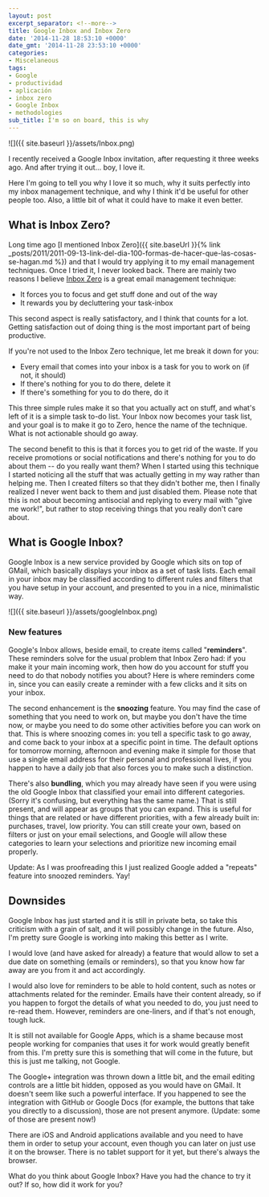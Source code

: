 ```yaml
---
layout: post
excerpt_separator: <!--more-->
title: Google Inbox and Inbox Zero
date: '2014-11-28 18:53:10 +0000'
date_gmt: '2014-11-28 23:53:10 +0000'
categories:
- Miscelaneous
tags:
- Google
- productividad
- aplicación
- inbox zero
- Google Inbox
- methodologies
sub_title: I'm so on board, this is why
---
```


![]({{ site.baseurl }}/assets/Inbox.png)

I recently received a Google Inbox invitation, after requesting it three weeks ago. And after trying it out... boy, I love it.

Here I'm going to tell you why I love it so much, why it suits perfectly into my inbox management technique, and why I think it'd be useful for other people too. Also, a little bit of what it could have to make it even better.

<!--more-->

## What is Inbox Zero?

Long time ago [I mentioned Inbox Zero]({{ site.baseUrl }}{% link _posts/2011/2011-09-13-link-del-dia-100-formas-de-hacer-que-las-cosas-se-hagan.md %}) and that I would try applying it to my email management techniques. Once I tried it, I never looked back. There are mainly two reasons I believe [Inbox Zero](http://www.43folders.com/izero) is a great email management technique:

- It forces you to focus and get stuff done and out of the way
- It rewards you by decluttering your task-inbox

This second aspect is really satisfactory, and I think that counts for a lot. Getting satisfaction out of doing thing is the most important part of being productive.

If you're not used to the Inbox Zero technique, let me break it down for you:

- Every email that comes into your inbox is a task for you to work on (if not, it should)
- If there's nothing for you to do there, delete it
- If there's something for you to do there, do it

This three simple rules make it so that you actually act on stuff, and what's left of it is a simple task to-do list. Your Inbox now becomes your task list, and your goal is to make it go to Zero, hence the name of the technique. What is not actionable should go away.

The second benefit to this is that it forces you to get rid of the waste. If you receive promotions or social notifications and there's nothing for you to do about them -- do you really want them? When I started using this technique I started noticing all the stuff that was actually getting in my way rather than helping me. Then I created filters so that they didn't bother me, then I finally realized I never went back to them and just disabled them. Please note that this is not about becoming antisocial and replying to every mail with "give me work!", but rather to stop receiving things that you really don't care about.

## What is Google Inbox?

Google Inbox is a new service provided by Google which sits on top of GMail, which basically displays your inbox as a set of task lists. Each email in your inbox may be classified according to different rules and filters that you have setup in your account, and presented to you in a nice, minimalistic way.

![]({{ site.baseurl }}/assets/googleInbox.png)

### New features

Google's Inbox allows, beside email, to create items called "**reminders**". These reminders solve for the usual problem that Inbox Zero had: if you make it your main incoming work, then how do you account for stuff you need to do that nobody notifies you about? Here is where reminders come in, since you can easily create a reminder with a few clicks and it sits on your inbox.

The second enhancement is the **snoozing** feature. You may find the case of something that you need to work on, but maybe you don't have the time now, or maybe you need to do some other activities before you can work on that. This is where snoozing comes in:  you tell a specific task to go away, and come back to your inbox at a specific point in time. The default options for tomorrow morning, afternoon and evening make it simple for those that use a single email address for their personal and professional lives, if you happen to have a daily job that also forces you to make such a distinction.

There's also **bundling**, which you may already have seen if you were using the old Google Inbox that classified your email into different categories. (Sorry it's confusing, but everything has the same name.) That is still present, and will appear as groups that you can expand. This is useful for things that are related or have different priorities, with a few already built in: purchases, travel, low priority. You can still create your own, based on filters or just on your email selections, and Google will allow these categories to learn your selections and prioritize new incoming email properly.

Update: As I was proofreading this I just realized Google added a "repeats" feature into snoozed reminders. Yay!

## Downsides

Google Inbox has just started and it is still in private beta, so take this criticism with a grain of salt, and it will possibly change in the future. Also, I'm pretty sure Google is working into making this better as I write.

I would love (and have asked for already) a feature that would allow to set a due date on something (emails or reminders), so that you know how far away are you from it and act accordingly.

I would also love for reminders to be able to hold content, such as notes or attachments related for the reminder. Emails have their content already, so if you happen to forgot the details of what you needed to do, you just need to re-read them. However, reminders are one-liners, and if that's not enough, tough luck.

It is still not available for Google Apps, which is a shame because most people working for companies that uses it for work would greatly benefit from this. I'm pretty sure this is something that will come in the future, but this is just me talking, not Google.

The Google+ integration was thrown down a little bit, and the email editing controls are a little bit hidden, opposed as you would have on GMail. It doesn't seem like such a powerful interface. If you happened to see the integration with GitHub or Google Docs (for example, the buttons that take you directly to a discussion), those are not present anymore. (Update: some of those are present now!)

There are iOS and Android applications available and you need to have them in order to setup your account, even though you can later on just use it on the browser. There is no tablet support for it yet, but there's always the browser.

What do you think about Google Inbox? Have you had the chance to try it out? If so, how did it work for you?
